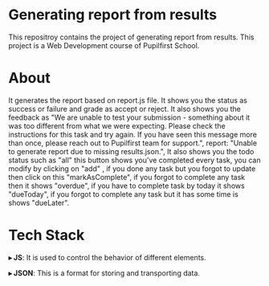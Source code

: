 # Generating report from results
This repositroy contains the project of generating report from results. This project is a Web Development course of Pupilfirst School. 

# About
It generates the report based on report.js file. It shows you the status as success or failure and grade as accept or reject. It also shows you the feedback as "We are unable to test your submission - something about it was too different from what we were expecting. Please check the instructions for this task and try again. If you have seen this message more than once, please reach out to Pupilfirst team for support.", report: "Unable to generate report due to missing results.json.",
It also shows you the todo status such as "all" this button shows you've completed every task, you can modify by clicking on "add" , if you done any task but you forgot to update then click on this "markAsComplete", if you forgot to complete any task then it shows "overdue", if you have to complete task by today it shows "dueToday", if you forgot to complete any task but it has some time is shows "dueLater".
 
 # Tech Stack
**▸ JS**: It is used to control the behavior of different elements.

**▸ JSON**: This is a format for storing and transporting data.



